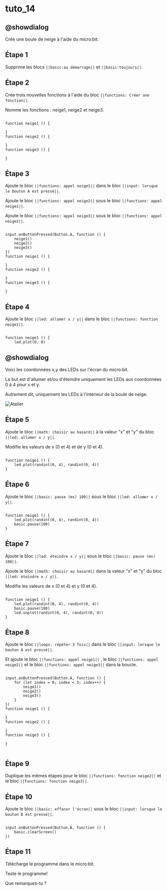 # tuto_14

## @showdialog

Crée une boule de neige à l'aide du micro:bit.

## Étape 1

Supprime les blocs ``||basic:au démarrage||`` et ``||basic:toujours||``.


## Étape 2

Crée trois nouvelles fonctions à l'aide du bloc ``||functions: Créer une fonction||``.

Nomme les fonctions : neige1, neige2 et neige3.

```blocks

function neige1 () {
	
}
function neige2 () {
	
}
function neige3 () {
	
}

```

## Étape 3

Ajoute le bloc ``||functions: appel neige1||`` dans le bloc ``||input: lorsque le bouton A est pressé||``.

Ajoute le bloc ``||functions: appel neige2||`` sous le bloc ``||functions: appel neige1||``.

Ajoute le bloc ``||functions: appel neige3||`` sous le bloc ``||functions: appel neige2||``.

```blocks

input.onButtonPressed(Button.A, function () {
    neige1()
    neige2()
    neige3()
})
function neige1 () {
	
}
function neige2 () {
	
}
function neige3 () {
	
}

```

## Étape 4

Ajoute le bloc ``||led: allumer x / y||`` dans le bloc ``||functions: fonction neige1||``.

```blocks

function neige1 () {
    led.plot(0, 0)

```

## @showdialog

Voici les coordonnées x,y des LEDs sur l'écran du micro:bit.

Le but est d'allumer et/ou d'éteindre uniquement les LEDs aux coordonnées 0 à 4 pour x et y. 

Autrement dit, uniquement les LEDs à l'intérieur de la boule de neige.

![Atelier](https://pxt.azureedge.net/blob/dcab173218997aba45eb174b25cb128e3172bbb1/static/courses/csintro/coordinates/microbit-led-coords.png)


## Étape 5

Ajoute le bloc ``||math: choisir au hasard||`` à la valeur "x" et "y" du bloc ``||led: allumer x / y||``.

Modifie les valeurs de x (0 et 4) et de y (0 et 4).

```blocks

function neige1 () {
    led.plot(randint(0, 4), randint(0, 4))
}

```

## Étape 6

Ajoute le bloc ``||basic: pause (ms) 100||`` sous le bloc ``||led: allumer x / y||``.

```blocks

function neige1 () {
    led.plot(randint(0, 4), randint(0, 4))
    basic.pause(100)
}

```

## Étape 7

Ajoute le bloc ``||led: éteindre x / y||`` sous le bloc ``||basic: pause (ms) 100||``.

Ajoute le bloc ``||math: choisir au hasard||`` dans la valeur "x" et "y" du bloc ``||led: éteindre x / y||``.

Modifie les valeurs de x (0 et 4) et y (0 et 4).

```blocks

function neige1 () {
    led.plot(randint(0, 4), randint(0, 4))
    basic.pause(100)
    led.unplot(randint(0, 4), randint(0, 4))
}

```

## Étape 8

Ajoute le bloc ``||loops: répéter 3 fois||`` dans le bloc ``||input: lorsque le bouton A est pressé||``.

Et ajoute le bloc ``||functions: appel neige1||`` , le bloc ``||functions: appel neige2||`` et le bloc ``||functions: appel neige3||`` dans la boucle.

```blocks

input.onButtonPressed(Button.A, function () {
    for (let index = 0; index < 3; index++) {
        neige1()
        neige2()
        neige3()
    }
})
function neige1 () {
	
}
function neige2 () {
	
}
function neige3 () {
	
}


```

## Étape 9

Duplique les mêmes étapes pour le bloc ``||functions: fonction neige2||`` et le bloc ``||functions: fonction neige3||``.

## Étape 10

Ajoute le bloc ``||basic: effacer l'écran||`` sous le bloc ``||input: lorsque le bouton B est pressé||``.

```blocks

input.onButtonPressed(Button.B, function () {
    basic.clearScreen()
})

```

## Étape 11

Télécharge le programme dans le micro:bit.

Teste le programme!

Que remarques-tu ?
